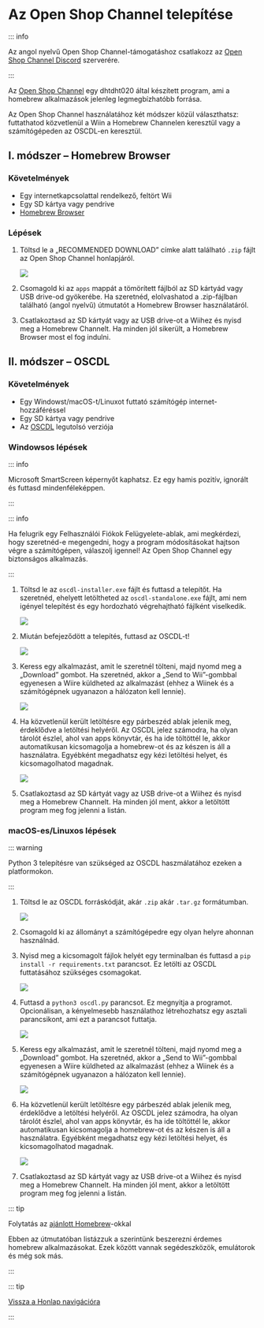 # Az Open Shop Channel telepítése

::: info

Az angol nyelvű Open Shop Channel-támogatáshoz csatlakozz az [Open Shop Channel Discord](https://discord.gg/osc) szerverére.

:::

Az [Open Shop Channel](https://oscwii.org/) egy dhtdht020 által készített program, ami a homebrew alkalmazások jelenleg legmegbízhatóbb forrása.

Az Open Shop Channel használatához két módszer közül választhatsz: futtathatod közvetlenül a Wiin a Homebrew Channelen keresztül vagy a számítógépeden az OSCDL-en keresztül.

## I. módszer – Homebrew Browser

### Követelmények

- Egy internetkapcsolattal rendelkező, feltört Wii
- Egy SD kártya vagy pendrive
- [Homebrew Browser](https://oscwii.org/library/app/homebrew_browser)

### Lépések

1. Töltsd le a „RECOMMENDED DOWNLOAD” címke alatt található `.zip` fájlt az Open Shop Channel honlapjáról.

   ![](/images/osc/zip-download-HBB.png)

2. Csomagold ki az `apps` mappát a tömörített fájlból az SD kártyád vagy USB drive-od gyökerébe. Ha szeretnéd, elolvashatod a .zip-fájlban található (angol nyelvű) útmutatót a Homebrew Browser használatáról.

3. Csatlakoztasd az SD kártyát vagy az USB drive-ot a Wiihez és nyisd meg a Homebrew Channelt. Ha minden jól sikerült, a Homebrew Browser most el fog indulni.

## II. módszer – OSCDL

### Követelmények

- Egy Windowst/macOS-t/Linuxot futtató számítógép internet-hozzáféréssel
- Egy SD kártya vagy pendrive
- Az [OSCDL](https://github.com/dhtdht020/osc-dl/releases/latest) legutolsó verziója

### Windowsos lépések

::: info

Microsoft SmartScreen képernyőt kaphatsz. Ez egy hamis pozitív, ignorált és futtasd mindenféleképpen.

:::

::: info

Ha felugrik egy Felhasználói Fiókok Felügyelete-ablak, ami megkérdezi, hogy szeretnéd-e megengedni, hogy a program módosításokat hajtson végre a számítógépen, válaszolj igennel! Az Open Shop Channel egy biztonságos alkalmazás.

:::

1. Töltsd le az `oscdl-installer.exe` fájlt és futtasd a telepítőt. Ha szeretnéd, ehelyett letöltheted az `oscdl-standalone.exe` fájlt, ami nem igényel telepítést és egy hordozható végrehajtható fájlként viselkedik.

   ![](/images/osc/exe-download-OSCDL.png)

2. Miután befejeződött a telepítés, futtasd az OSCDL-t!

   ![](/images/osc/install-finished-OSCDL.png)

3. Keress egy alkalmazást, amit le szeretnél tölteni, majd nyomd meg a „Download” gombot. Ha szeretnéd, akkor a „Send to Wii”-gombbal egyenesen a Wiire küldheted az alkalmazást (ehhez a Wiinek és a számítógépnek ugyanazon a hálózaton kell lennie).

   ![](/images/osc/app-download-OSCDL.png)

4. Ha közvetlenül került letöltésre egy párbeszéd ablak jelenik meg, érdeklődve a letöltési helyéről. Az OSCDL jelez számodra, ha olyan tárolót észlel, ahol van apps könyvtár, és ha ide töltöttél le, akkor automatikusan kicsomagolja a homebrew-ot és az készen is áll a használatra. Egyébként megadhatsz egy kézi letöltési helyet, és kicsomagolhatod magadnak.

   ![](/images/osc/download-prompt-OSCDL.png)

5. Csatlakoztasd az SD kártyát vagy az USB drive-ot a Wiihez és nyisd meg a Homebrew Channelt. Ha minden jól ment, akkor a letöltött program meg fog jelenni a listán.

### macOS-es/Linuxos lépések

::: warning

Python 3 telepítésre van szükséged az OSCDL haszmálatához ezeken a platformokon.

:::

1. Töltsd le az OSCDL forráskódját, akár `.zip` akár `.tar.gz` formátumban.

   ![](/images/osc/source-code-download-OSCDL.png)

2. Csomagold ki az állományt a számítógépedre egy olyan helyre ahonnan használnád.

3. Nyisd meg a kicsomagolt fájlok helyét egy terminalban és futtasd a `pip install -r requirements.txt` parancsot. Ez letölti az OSCDL futtatásához szükséges csomagokat.

   ![](/images/osc/satisfy-requirements-OSCDL.png)

4. Futtasd a `python3 oscdl.py` parancsot. Ez megnyitja a programot. Opcionálisan, a kényelmesebb használathoz létrehozhatsz egy asztali parancsikont, ami ezt a parancsot futtatja.

   ![](/images/osc/run-OSCDL-terminal.png)

5. Keress egy alkalmazást, amit le szeretnél tölteni, majd nyomd meg a „Download” gombot. Ha szeretnéd, akkor a „Send to Wii”-gombbal egyenesen a Wiire küldheted az alkalmazást (ehhez a Wiinek és a számítógépnek ugyanazon a hálózaton kell lennie).

   ![](/images/osc/app-download-OSCDL-linux.png)

6. Ha közvetlenül került letöltésre egy párbeszéd ablak jelenik meg, érdeklődve a letöltési helyéről. Az OSCDL jelez számodra, ha olyan tárolót észlel, ahol van apps könyvtár, és ha ide töltöttél le, akkor automatikusan kicsomagolja a homebrew-ot és az készen is áll a használatra. Egyébként megadhatsz egy kézi letöltési helyet, és kicsomagolhatod magadnak.

   ![](/images/osc/download-prompt-OSCDL-linux.png)

7. Csatlakoztasd az SD kártyát vagy az USB drive-ot a Wiihez és nyisd meg a Homebrew Channelt. Ha minden jól ment, akkor a letöltött program meg fog jelenni a listán.

::: tip

Folytatás az [ajánlott Homebrew](recommended-homebrew)-okkal

Ebben az útmutatóban listázzuk a szerintünk beszerezni érdemes homebrew alkalmazásokat. Ezek között vannak segédeszközök, emulátorok és még sok más.

:::

::: tip

[Vissza a Honlap navigációra](site-navigation)

:::
